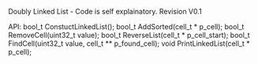 Doubly Linked List - Code is self explainatory.
Revision V0.1

API:
bool_t ConstuctLinkedList(); 
bool_t AddSorted(cell_t * p_cell);
bool_t RemoveCell(uint32_t value);
bool_t ReverseList(cell_t * p_cell_start);
bool_t FindCell(uint32_t value, cell_t ** p_found_cell);
void PrintLinkedList(cell_t * p_cell);
